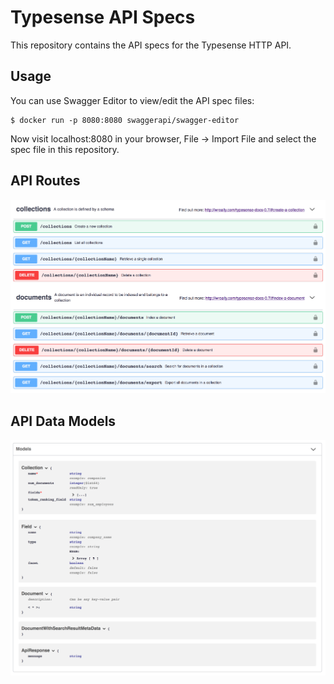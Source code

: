 # Typesense API Specs

This repository contains the API specs for the Typesense HTTP API.

## Usage

You can use Swagger Editor to view/edit the API spec files:

```
$ docker run -p 8080:8080 swaggerapi/swagger-editor
```

Now visit localhost:8080 in your browser, File -> Import File and select the spec file in this repository.

## API Routes

![alt text](screenshots/api-routes.png "API Routes")

## API Data Models

![alt text](screenshots/api-data-models.png "API Data Models")


